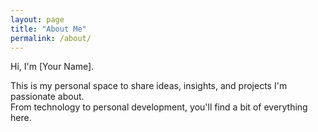 ```yaml
---
layout: page
title: "About Me"
permalink: /about/
---
```


Hi, I'm [Your Name].  

This is my personal space to share ideas, insights, and projects I'm passionate about.  
From technology to personal development, you'll find a bit of everything here.
